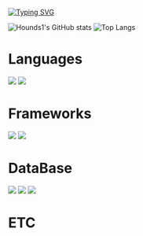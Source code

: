 [![Typing SVG](https://readme-typing-svg.demolab.com?font=Fira+Code&size=30&duration=3000&color=11F781&background=000000&center=true&vCenter=true&multiline=true&width=844&height=90&lines=We+do+work+and+the+world+stays+handy;That's+the+development)](https://git.io/typing-svg)



![Hounds1's GitHub stats](https://github-readme-stats.vercel.app/api?username=Hounds1&show_icons=true&rank_icon=github&card_width=407&line_height=20&theme=dark) ![Top Langs](https://github-readme-stats.vercel.app/api/top-langs/?username=Hounds1&layout=compact&theme=dark&card_width=400)

# Languages
![](https://img.shields.io/badge/Java-007396?style=flat&logo=OpenJDK&logoColor=white") ![](https://img.shields.io/badge/Javascript-007396?style=flat&logo=javascript&logoColor=white")

# Frameworks
![](https://img.shields.io/badge/Spring-007396?style=flat&logo=Spring&logoColor=white") ![](https://img.shields.io/badge/Spring_Boot-007396?style=flat&logo=springboot&logoColor=white")

# DataBase
![](https://img.shields.io/badge/oracle-007396?style=flat&logo=oracle&logoColor=F80000") ![](https://img.shields.io/badge/MySQL-007396?style=flat&logo=mysql&logoColor=black") ![](https://img.shields.io/badge/MariaDB-007396?style=flat&logo=mariadb&logoColor=white")

# ETC

<!--
**Hounds1/Hounds1** is a ✨ _special_ ✨ repository because its `README.md` (this file) appears on your GitHub profile.

Here are some ideas to get you started:

- 🔭 I’m currently working on ...
- 🌱 I’m currently learning ...
- 👯 I’m looking to collaborate on ...
- 🤔 I’m looking for help with ...
- 💬 Ask me about ...
- 📫 How to reach me: ...
- 😄 Pronouns: ...
- ⚡ Fun fact: ...
-->
